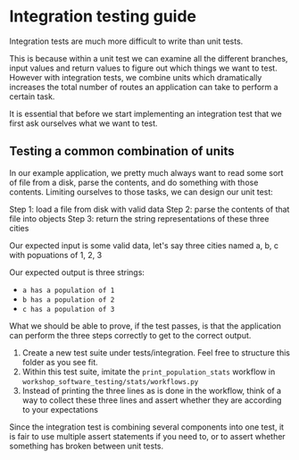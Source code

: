 # Integration testing guide

Integration tests are much more difficult to write than unit tests.

This is because within a unit test we can examine all the different branches, input values and return values to figure out which things we want to test.
However with integration tests, we combine units which dramatically increases the total number of routes an application can take to perform a certain task.

It is essential that before we start implementing an integration test that we first ask ourselves what we want to test.

## Testing a common combination of units

In our example application, we pretty much always want to read some sort of file from a disk, parse the contents, and do something with those contents.
Limiting ourselves to those tasks, we can design our unit test:

Step 1: load a file from disk with valid data
Step 2: parse the contents of that file into objects
Step 3: return the string representations of these three cities

Our expected input is some valid data, let's say three cities named a, b, c with popuations of 1, 2, 3

Our expected output is three strings:
- `a has a population of 1`
- `b has a population of 2`
- `c has a population of 3`

What we should be able to prove, if the test passes, is that the application can perform the three steps correctly to get to the correct output.

1. Create a new test suite under tests/integration.
Feel free to structure this folder as you see fit.
2. Within this test suite, imitate the `print_population_stats` workflow in `workshop_software_testing/stats/workflows.py`
3. Instead of printing the three lines as is done in the workflow, think of a way to collect these three lines and assert whether they are according to your expectations

Since the integration test is combining several components into one test, it is fair to use multiple assert statements if you need to, or to assert whether something has broken between unit tests.
